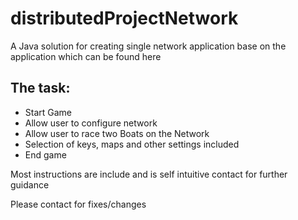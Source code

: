 # distributedProjectNetwork

<p>A Java solution for creating single network application base on the application which can be found here <a href="https://github.com/fabianfranklinhuffstead/distributedProjectSingleClient"></a></p>

<h2>The task: </h2>
<ul>
  <li>Start Game</li>
  <li>Allow user to configure network</li>
   <li>Allow user to race two Boats on the Network</li>
  <li>Selection of keys, maps and other settings included</li>
  <li>End game</li>
</ul>

<p>Most instructions are include and is self intuitive contact for further guidance</p>
<p>Please contact for fixes/changes</p>
